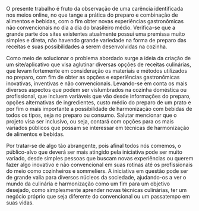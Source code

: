 O presente trabalho é fruto da observação de uma carência identificada nos meios online, no que tange a prática do preparo e combinação de alimentos e bebidas, com o fim obter novas experiências gastronômicas não convencionais no dia a dia do brasileiro médio. Verifica-se que a grande parte dos sites existentes atualmente possui uma premissa muito simples e direta, não havendo grande variedade na forma de preparo das receitas e suas possibilidades a serem desenvolvidas na cozinha.

Como meio de solucionar o problema abordado surge a ideia da criação de um site/aplicativo que visa aglutinar diversas opções de receitas culinárias, que levam fortemente em consideração os materiais e métodos utilizados no preparo, com fim de obter as opções e experiências gastronômicas inovativas, inventivas e não convencionais. Levando-se em conta os mais diversos aspectos que podem ser vislumbrados na cozinha doméstica ou profissional, que incluem variáveis que vão desde informações do preparo, opções alternativas de ingredientes, custo médio do preparo de um prato e por fim o mais importante a possibilidade de harmonização com bebidas de todos os tipos, seja no preparo ou consumo. Salutar mencionar que o projeto visa ser inclusivo, ou seja, contará com opções para os mais variados públicos que possam se interessar em técnicas de harmonização de alimentos e bebidas.

Por tratar-se de algo tão abrangente, pois afinal todos nós comemos, o público-alvo que deverá ser mais atingido pela iniciativa pode ser muito variado, desde simples pessoas que buscam novas experiências ou querem fazer algo inovativo e não convencional em suas rotinas até os profissionais do meio como cozinheiros e sommeliers. A iniciativa em questão pode ser de grande valia para diversos núcleos da sociedade, ajudando-os a ver o mundo da culinária e harmonização como um fim para um objetivo desejado, como simplesmente aprender novas técnicas culinárias, ter um negócio próprio que seja diferente do convencional ou um passatempo em suas vidas.
